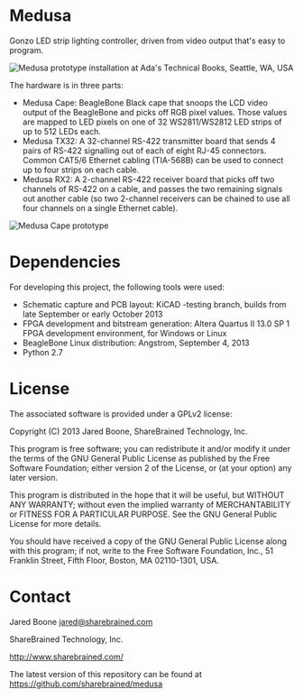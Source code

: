 Medusa
======

Gonzo LED strip lighting controller, driven from video output that's easy to program.

![Medusa prototype installation at Ada's Technical Books, Seattle, WA, USA](https://raw.github.com/sharebrained/medusa/master/doc/installations/adas_books_seattle/images/adas_20131031.jpg)

The hardware is in three parts:

* Medusa Cape: BeagleBone Black cape that snoops the LCD video output of the BeagleBone and picks off RGB pixel values. Those values are mapped to LED pixels on one of 32 WS2811/WS2812 LED strips of up to 512 LEDs each.
* Medusa TX32: A 32-channel RS-422 transmitter board that sends 4 pairs of RS-422 signalling out of each of eight RJ-45 connectors. Common CAT5/6 Ethernet cabling (TIA-568B) can be used to connect up to four strips on each cable.
* Medusa RX2: A 2-channel RS-422 receiver board that picks off two channels of RS-422 on a cable, and passes the two remaining signals out another cable (so two 2-channel receivers can be chained to use all four channels on a single Ethernet cable).

![Medusa Cape prototype](https://raw.github.com/sharebrained/medusa/master/doc/hardware/images/medusa_cape_prototype_0.jpg)

Dependencies
============

For developing this project, the following tools were used:

* Schematic capture and PCB layout: KiCAD -testing branch, builds from late September or early October 2013
* FPGA development and bitstream generation: Altera Quartus II 13.0 SP 1 FPGA development environment, for Windows or Linux
* BeagleBone Linux distribution: Angstrom, September 4, 2013
* Python 2.7

License
=======

The associated software is provided under a GPLv2 license:

Copyright (C) 2013 Jared Boone, ShareBrained Technology, Inc.

This program is free software; you can redistribute it and/or
modify it under the terms of the GNU General Public License
as published by the Free Software Foundation; either version 2
of the License, or (at your option) any later version.

This program is distributed in the hope that it will be useful,
but WITHOUT ANY WARRANTY; without even the implied warranty of
MERCHANTABILITY or FITNESS FOR A PARTICULAR PURPOSE.  See the
GNU General Public License for more details.

You should have received a copy of the GNU General Public License
along with this program; if not, write to the Free Software
Foundation, Inc., 51 Franklin Street, Fifth Floor, Boston, MA
02110-1301, USA.

Contact
=======

Jared Boone <jared@sharebrained.com>

ShareBrained Technology, Inc.

<http://www.sharebrained.com/>

The latest version of this repository can be found at
https://github.com/sharebrained/medusa
